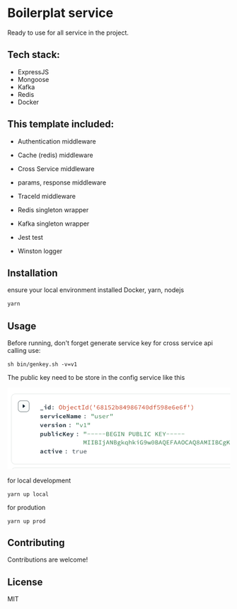 # Boilerplat service
Ready to use for all service in the project.

## Tech stack:
- ExpressJS
- Mongoose
- Kafka
- Redis
- Docker

## This template included:
- Authentication middleware
- Cache (redis) middleware
- Cross Service middleware
- params, response middleware
- TraceId middleware

- Redis singleton wrapper
- Kafka singleton wrapper
- Jest test
- Winston logger


## Installation

ensure your local environment installed Docker, yarn, nodejs

```bash
yarn
```

## Usage

Before running, don't forget generate service key for cross service api calling use:

```
sh bin/genkey.sh -v=v1
```
The public key need to be store in the config service like this

![Alt text](./cross-service-key-stored.png?raw=true "Title")



for local development

```
yarn up local
```

for prodution

```
yarn up prod
```

## Contributing

Contributions are welcome!

## License

MIT